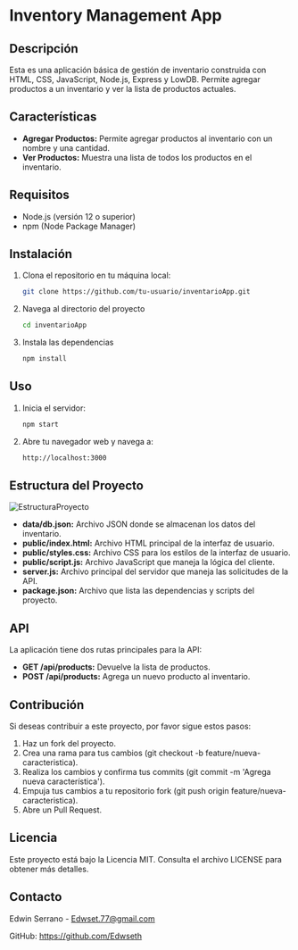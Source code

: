 # Inventory Management App

## Descripción

Esta es una aplicación básica de gestión de inventario construida con HTML, CSS, JavaScript, Node.js, Express y LowDB. Permite agregar productos a un inventario y ver la lista de productos actuales.

## Características

- **Agregar Productos:** Permite agregar productos al inventario con un nombre y una cantidad.
- **Ver Productos:** Muestra una lista de todos los productos en el inventario.

## Requisitos

- Node.js (versión 12 o superior)
- npm (Node Package Manager)

## Instalación

1. Clona el repositorio en tu máquina local:

   ```sh
   git clone https://github.com/tu-usuario/inventarioApp.git
    ```
2. Navega al directorio del proyecto

    ```sh
   cd inventarioApp
    ```
3. Instala las dependencias

    ```sh
   npm install
    ```
## Uso

1. Inicia el servidor:

    ```sh
    npm start
    ```

2. Abre tu navegador web y navega a:

    ```sh
    http://localhost:3000
    ```
## Estructura del Proyecto

![EstructuraProyecto](https://github.com/user-attachments/assets/f523a1c5-c675-479e-9d7a-3bb9bbcb871b)

- **data/db.json:** Archivo JSON donde se almacenan los datos del inventario.
- **public/index.html:** Archivo HTML principal de la interfaz de usuario.
- **public/styles.css:** Archivo CSS para los estilos de la interfaz de usuario.
- **public/script.js:** Archivo JavaScript que maneja la lógica del cliente.
- **server.js:** Archivo principal del servidor que maneja las solicitudes de la API.
- **package.json:** Archivo que lista las dependencias y scripts del proyecto.

## API

La aplicación tiene dos rutas principales para la API:

- **GET /api/products:** Devuelve la lista de productos.
- **POST /api/products:** Agrega un nuevo producto al inventario.

## Contribución

Si deseas contribuir a este proyecto, por favor sigue estos pasos:

1. Haz un fork del proyecto.
2. Crea una rama para tus cambios (git checkout -b feature/nueva-caracteristica).
3. Realiza los cambios y confirma tus commits (git commit -m 'Agrega nueva característica').
4. Empuja tus cambios a tu repositorio fork (git push origin feature/nueva-caracteristica).
5. Abre un Pull Request.

## Licencia

Este proyecto está bajo la Licencia MIT. Consulta el archivo LICENSE para obtener más detalles.

## Contacto

Edwin Serrano - Edwset.77@gmail.com

GitHub: https://github.com/Edwseth
